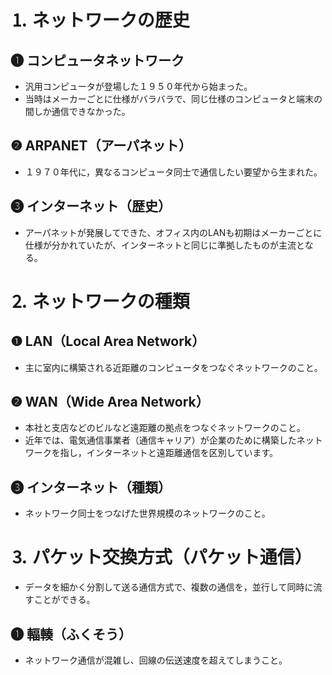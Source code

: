# ⒈ ネットワークの歴史

## ❶ コンピュータネットワーク
- 汎用コンピュータが登場した１９５０年代から始まった。
- 当時はメーカーごとに仕様がバラバラで、同じ仕様のコンピュータと端末の間しか通信できなかった。

## ❷ ARPANET（アーパネット）
- １９７０年代に，異なるコンピュータ同士で通信したい要望から生まれた。

## ❸ インターネット（歴史）
- アーパネットが発展してできた、オフィス内のLANも初期はメーカーごとに仕様が分かれていたが、インターネットと同じに準拠したものが主流となる。

# ⒉ ネットワークの種類

## ❶ LAN（Local Area Network）
- 主に室内に構築される近距離のコンピュータをつなぐネットワークのこと。

## ❷ WAN（Wide Area Network）
- 本社と支店などのビルなど遠距離の拠点をつなぐネットワークのこと。
- 近年では、電気通信事業者（通信キャリア）が企業のために構築したネットワークを指し，インターネットと遠距離通信を区別しています。

## ❸ インターネット（種類）
- ネットワーク同士をつなげた世界規模のネットワークのこと。

# ⒊ パケット交換方式（パケット通信）
- データを細かく分割して送る通信方式で、複数の通信を，並行して同時に流すことができる。

## ❶ 輻輳（ふくそう）
- ネットワーク通信が混雑し、回線の伝送速度を超えてしまうこと。
